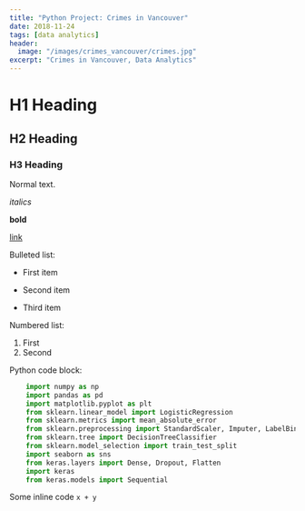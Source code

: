 ```yaml
---
title: "Python Project: Crimes in Vancouver"
date: 2018-11-24
tags: [data analytics]
header:
  image: "/images/crimes_vancouver/crimes.jpg"
excerpt: "Crimes in Vancouver, Data Analytics"
---
```


# H1 Heading

## H2 Heading

### H3 Heading

Normal text.

*italics*

**bold**

[link](google.com)

Bulleted list:
* First item
+ Second item
- Third item

Numbered list:
1. First
2. Second

Python code block:
```python
    import numpy as np
    import pandas as pd
    import matplotlib.pyplot as plt
    from sklearn.linear_model import LogisticRegression
    from sklearn.metrics import mean_absolute_error
    from sklearn.preprocessing import StandardScaler, Imputer, LabelBinarizer, LabelEncoder
    from sklearn.tree import DecisionTreeClassifier
    from sklearn.model_selection import train_test_split
    import seaborn as sns
    from keras.layers import Dense, Dropout, Flatten
    import keras
    from keras.models import Sequential
```

Some inline code `x + y`

<img src="{{ site.url }}{{ site.baseurl }}/images/crimes_vancouver/test.png" alt="">
